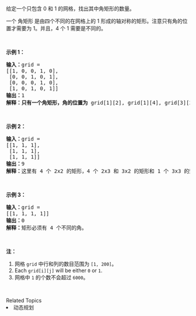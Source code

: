 <p>给定一个只包含 0 和 1 的网格，找出其中角矩形的数量。</p>

<p>一个 角矩形 是由四个不同的在网格上的 1 形成的轴对称的矩形。注意只有角的位置才需要为 1。并且，4 个 1 需要是不同的。</p>

<p>&nbsp;</p>

<p><strong>示例 1：</strong></p>

<pre><strong>输入：</strong>grid = 
[[1, 0, 0, 1, 0],
 [0, 0, 1, 0, 1],
 [0, 0, 0, 1, 0],
 [1, 0, 1, 0, 1]]
<strong>输出：</strong>1
<strong>解释：只有一个角矩形，角的位置为</strong> grid[1][2], grid[1][4], grid[3][2], grid[3][4]。
</pre>

<p>&nbsp;</p>

<p><strong>示例 2：</strong></p>

<pre><strong>输入：</strong>grid = 
[[1, 1, 1],
 [1, 1, 1],
 [1, 1, 1]]
<strong>输出：</strong>9
<strong>解释：</strong>这里有 4 个 2x2 的矩形，4 个 2x3 和 3x2 的矩形和 1 个 3x3&nbsp;的矩形。
</pre>

<p>&nbsp;</p>

<p><strong>示例 3：</strong></p>

<pre><strong>输入：</strong>grid = 
[[1, 1, 1, 1]]
<strong>输出：</strong>0
<strong>解释：</strong>矩形必须有 4 个不同的角。
</pre>

<p>&nbsp;</p>

<p><strong>注：</strong></p>

<ol>
	<li>网格 <code>grid</code> 中行和列的数目范围为&nbsp;<code>[1, 200]</code>。</li>
	<li>Each <code>grid[i][j]</code> will be either <code>0</code> or <code>1</code>.</li>
	<li>网格中&nbsp;<code>1</code>&nbsp;的个数不会超过&nbsp;<code>6000</code>。</li>
</ol>

<p>&nbsp;</p>
<div><div>Related Topics</div><div><li>动态规划</li></div></div>